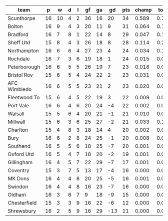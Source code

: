 |     team     | p  | w  | d | l | gf | ga | gd  | pts | champ | top2  | top3  | top4  |  5-7  | bot4  | bot3  | bot2  |
|--------------|----|----|---|---|----|----|-----|-----|-------|-------|-------|-------|-------|-------|-------|-------|
| Scunthorpe   | 16 | 10 | 4 | 2 | 36 | 16 |  20 |  34 | 0.589 | 0.773 | 0.859 | 0.910 | 0.063 | 0.000 | 0.000 | 0.000|
| Bolton       | 16 |  9 | 4 | 3 | 20 | 11 |   9 |  31 | 0.064 | 0.181 | 0.301 | 0.401 | 0.244 | 0.006 | 0.002 | 0.001|
| Bradford     | 16 |  7 | 8 | 1 | 22 | 14 |   8 |  29 | 0.047 | 0.138 | 0.238 | 0.336 | 0.245 | 0.005 | 0.003 | 0.001|
| Sheff Utd    | 15 |  8 | 4 | 3 | 26 | 18 |   8 |  28 | 0.114 | 0.289 | 0.423 | 0.530 | 0.223 | 0.002 | 0.001 | 0.000|
| Northampton  | 16 |  6 | 6 | 4 | 27 | 23 |   4 |  24 | 0.034 | 0.105 | 0.188 | 0.269 | 0.237 | 0.011 | 0.005 | 0.002|
| Rochdale     | 16 |  7 | 3 | 6 | 19 | 18 |   1 |  24 | 0.015 | 0.056 | 0.108 | 0.171 | 0.199 | 0.027 | 0.016 | 0.007|
| Peterborough | 16 |  6 | 5 | 5 | 26 | 19 |   7 |  23 | 0.018 | 0.055 | 0.104 | 0.162 | 0.193 | 0.034 | 0.018 | 0.007|
| Bristol Rov  | 15 |  6 | 5 | 4 | 24 | 22 |   2 |  23 | 0.031 | 0.098 | 0.176 | 0.258 | 0.227 | 0.015 | 0.008 | 0.003|
| AFC Wimbledo | 16 |  6 | 5 | 5 | 23 | 21 |   2 |  23 | 0.020 | 0.068 | 0.129 | 0.193 | 0.204 | 0.024 | 0.012 | 0.005|
| Fleetwood To | 15 |  6 | 4 | 5 | 22 | 19 |   3 |  22 | 0.009 | 0.031 | 0.065 | 0.108 | 0.162 | 0.051 | 0.029 | 0.013|
| Port Vale    | 16 |  6 | 4 | 6 | 20 | 24 |  -4 |  22 | 0.002 | 0.011 | 0.023 | 0.044 | 0.091 | 0.120 | 0.077 | 0.041|
| Walsall      | 15 |  5 | 6 | 4 | 20 | 21 |  -1 |  21 | 0.010 | 0.035 | 0.072 | 0.113 | 0.162 | 0.053 | 0.032 | 0.014|
| Millwall     | 15 |  6 | 3 | 6 | 25 | 27 |  -2 |  21 | 0.033 | 0.105 | 0.184 | 0.266 | 0.225 | 0.017 | 0.009 | 0.003|
| Charlton     | 15 |  4 | 8 | 3 | 18 | 14 |   4 |  20 | 0.002 | 0.005 | 0.012 | 0.023 | 0.059 | 0.189 | 0.123 | 0.067|
| Bury         | 16 |  6 | 2 | 8 | 24 | 25 |  -1 |  20 | 0.008 | 0.027 | 0.056 | 0.096 | 0.147 | 0.058 | 0.035 | 0.017|
| Southend     | 16 |  5 | 5 | 6 | 18 | 25 |  -7 |  20 | 0.001 | 0.005 | 0.012 | 0.025 | 0.059 | 0.188 | 0.124 | 0.069|
| Oxford Utd   | 16 |  5 | 4 | 7 | 18 | 20 |  -2 |  19 | 0.001 | 0.007 | 0.016 | 0.029 | 0.076 | 0.161 | 0.102 | 0.055|
| Gillingham   | 16 |  4 | 5 | 7 | 22 | 29 |  -7 |  17 | 0.001 | 0.005 | 0.015 | 0.027 | 0.069 | 0.174 | 0.113 | 0.063|
| Coventry     | 15 |  3 | 7 | 5 | 13 | 17 |  -4 |  16 | 0.000 | 0.002 | 0.005 | 0.011 | 0.028 | 0.315 | 0.222 | 0.133|
| MK Dons      | 16 |  4 | 4 | 8 | 20 | 25 |  -5 |  16 | 0.001 | 0.005 | 0.011 | 0.020 | 0.053 | 0.211 | 0.144 | 0.083|
| Swindon      | 16 |  4 | 4 | 8 | 16 | 23 |  -7 |  16 | 0.000 | 0.001 | 0.002 | 0.004 | 0.017 | 0.448 | 0.339 | 0.221|
| Oldham       | 16 |  3 | 6 | 7 |  9 | 18 |  -9 |  15 | 0.000 | 0.000 | 0.001 | 0.002 | 0.005 | 0.583 | 0.475 | 0.338|
| Chesterfield | 15 |  3 | 3 | 9 | 16 | 22 |  -6 |  12 | 0.000 | 0.000 | 0.001 | 0.002 | 0.011 | 0.542 | 0.434 | 0.299|
| Shrewsbury   | 16 |  2 | 5 | 9 | 16 | 29 | -13 |  11 | 0.000 | 0.000 | 0.000 | 0.000 | 0.003 | 0.767 | 0.680 | 0.558|
